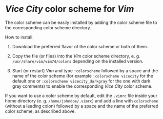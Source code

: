 # *Vice City* color scheme for *Vim*

The color scheme can be easily installed by adding the color scheme file to the corresponding color scheme directory.

How to install:

1. Download the preferred flavor of the color scheme or both of them.

1. Copy the file (or files) into the *Vim* color scheme directory, e. g. `/usr/share/vim/vim74/colors` depending on the installed version.

1. Start (or restart) *Vim* and type `:colorscheme` followed by a space and the name of the color scheme (for example `:colorscheme vicecity` for the default one or `:colorscheme vicecity_darkgray` for the one with dark gray comments) to enable the corresponding *Vice City* color scheme.

If you want to use a color scheme by default, edit the `.vimrc` file inside your home directory (e. g. `/home/johndoe/.vimrc`) and add a line with `colorscheme` (without a leading colon) followed by a space and the name of the preferred color scheme, as described above.

